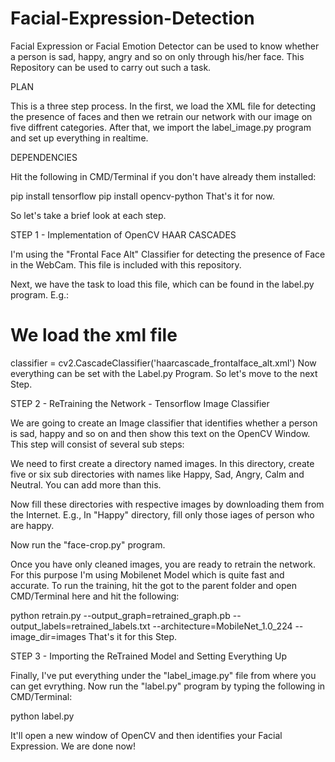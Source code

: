 # Facial-Expression-Detection
Facial Expression or Facial Emotion Detector can be used to know whether a person is sad, happy, angry and so on only through his/her face. This Repository can be used to carry out such a task.

PLAN

This is a three step process. In the first, we load the XML file for detecting the presence of faces and then we retrain our network with our image on five diffrent categories. After that, we import the label_image.py program and set up everything in realtime.

DEPENDENCIES

Hit the following in CMD/Terminal if you don't have already them installed:

pip install tensorflow
pip install opencv-python
That's it for now.

So let's take a brief look at each step.

STEP 1 - Implementation of OpenCV HAAR CASCADES

I'm using the "Frontal Face Alt" Classifier for detecting the presence of Face in the WebCam. This file is included with this repository.

Next, we have the task to load this file, which can be found in the label.py program. E.g.:

# We load the xml file
classifier = cv2.CascadeClassifier('haarcascade_frontalface_alt.xml')
Now everything can be set with the Label.py Program. So let's move to the next Step.

STEP 2 - ReTraining the Network - Tensorflow Image Classifier

We are going to create an Image classifier that identifies whether a person is sad, happy and so on and then show this text on the OpenCV Window. This step will consist of several sub steps:

We need to first create a directory named images. In this directory, create five or six sub directories with names like Happy, Sad, Angry, Calm and Neutral. You can add more than this.

Now fill these directories with respective images by downloading them from the Internet. E.g., In "Happy" directory, fill only those iages of person who are happy.

Now run the "face-crop.py" program.

Once you have only cleaned images, you are ready to retrain the network. For this purpose I'm using Mobilenet Model which is quite fast and accurate. To run the training, hit the got to the parent folder and open CMD/Terminal here and hit the following:


python retrain.py --output_graph=retrained_graph.pb --output_labels=retrained_labels.txt --architecture=MobileNet_1.0_224 --image_dir=images
That's it for this Step.


STEP 3 - Importing the ReTrained Model and Setting Everything Up

Finally, I've put everything under the "label_image.py" file from where you can get evrything. Now run the "label.py" program by typing the following in CMD/Terminal:

 python label.py

It'll open a new window of OpenCV and then identifies your Facial Expression. We are done now!
